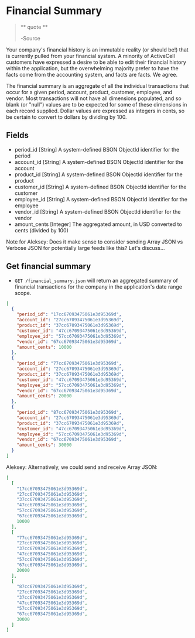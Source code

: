 Financial Summary
=================

> ** quote **
>
> -Source

Your company's financial history is an immutable reality (or should be!) that is currently pulled from your financial system. A minority of ActiveCell customers have expressed a desire to be able to edit their financial history within the application, but the overwhelming majority prefer to have the facts come from the accounting system, and facts are facts. We agree.

The financial summary is an aggregate of all the individual transactions that occur for a given period, account, product, customer, employee, and vendor. Most transactions will not have all dimensions populated, and so blank (or "null") values are to be expected for some of these dimensions in each record supplied. Dollar values are expressed as integers in cents, so be certain to convert to dollars by dividing by 100.


Fields
------

* period_id [String] A system-defined BSON ObjectId identifier for the period
* account_id [String] A system-defined BSON ObjectId identifier for the account
* product_id [String] A system-defined BSON ObjectId identifier for the product
* customer_id [String] A system-defined BSON ObjectId identifier for the customer
* employee_id [String] A system-defined BSON ObjectId identifier for the employee
* vendor_id [String] A system-defined BSON ObjectId identifier for the vendor
* amount_cents [Integer] The aggregated amount, in USD converted to cents (divided by 100)

Note for Aleksey: Does it make sense to consider sending Array JSON vs Verbose JSON for potentially large feeds like this? Let's discuss...

Get financial summary
---------------------

* `GET /financial_summary.json` will return an aggregated summary of financial transactions for the company in the application's date range scope.

```json
[
  {
    "period_id": "17cc67093475061e3d95369d",
    "account_id": "27cc67093475061e3d95369d",
    "product_id": "37cc67093475061e3d95369d",
    "customer_id": "47cc67093475061e3d95369d",
    "employee_id": "57cc67093475061e3d95369d",
    "vendor_id": "67cc67093475061e3d95369d",
    "amount_cents": 10000
  },
  {
    "period_id": "77cc67093475061e3d95369d",
    "account_id": "27cc67093475061e3d95369d",
    "product_id": "37cc67093475061e3d95369d",
    "customer_id": "47cc67093475061e3d95369d",
    "employee_id": "57cc67093475061e3d95369d",
    "vendor_id": "67cc67093475061e3d95369d",
    "amount_cents": 20000
  },
  {
    "period_id": "87cc67093475061e3d95369d",
    "account_id": "27cc67093475061e3d95369d",
    "product_id": "37cc67093475061e3d95369d",
    "customer_id": "47cc67093475061e3d95369d",
    "employee_id": "57cc67093475061e3d95369d",
    "vendor_id": "67cc67093475061e3d95369d",
    "amount_cents": 30000
  }
]
```

Aleksey: Alternatively, we could send and receive Array JSON:

```json
[
  [
    "17cc67093475061e3d95369d",
    "27cc67093475061e3d95369d",
    "37cc67093475061e3d95369d",
    "47cc67093475061e3d95369d",
    "57cc67093475061e3d95369d",
    "67cc67093475061e3d95369d",
    10000
  ],
  [
    "77cc67093475061e3d95369d",
    "27cc67093475061e3d95369d",
    "37cc67093475061e3d95369d",
    "47cc67093475061e3d95369d",
    "57cc67093475061e3d95369d",
    "67cc67093475061e3d95369d",
    20000
  ],
  [
    "87cc67093475061e3d95369d",
    "27cc67093475061e3d95369d",
    "37cc67093475061e3d95369d",
    "47cc67093475061e3d95369d",
    "57cc67093475061e3d95369d",
    "67cc67093475061e3d95369d",
    30000
  ]
]
```

